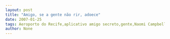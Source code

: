 ```yaml
---
layout: post
title: "Amigo, se a gente não rir, adoece"
date: 2007-01-25
tags: Aeroporto do Recife,aplicativo amigo secreto,gente,Naomi Campbell
author: None
---
```

 